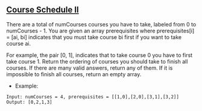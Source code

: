 ## [Course Schedule II](https://leetcode.com/problems/course-schedule-ii)
There are a total of numCourses courses you have to take, labeled from 0 to numCourses - 1. You are given an array prerequisites where prerequisites[i] = [ai, bi] indicates that you must take course bi first if you want to take course ai.

For example, the pair [0, 1], indicates that to take course 0 you have to first take course 1.
Return the ordering of courses you should take to finish all courses. If there are many valid answers, return any of them. If it is impossible to finish all courses, return an empty array.

- Example:
```
Input: numCourses = 4, prerequisites = [[1,0],[2,0],[3,1],[3,2]]
Output: [0,2,1,3]
```
